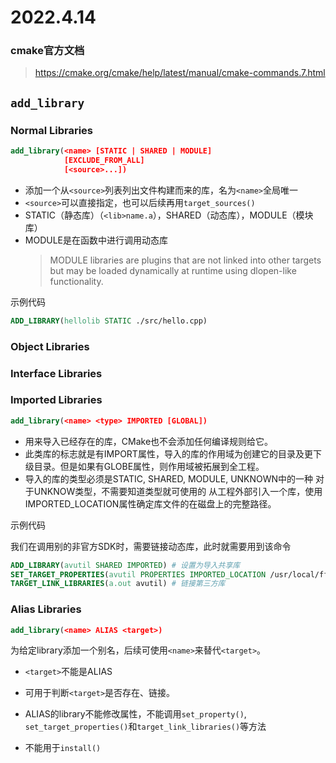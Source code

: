 # 2022.4.14

### cmake官方文档

> https://cmake.org/cmake/help/latest/manual/cmake-commands.7.html

## `add_library`

### Normal Libraries

```cmake
add_library(<name> [STATIC | SHARED | MODULE]
            [EXCLUDE_FROM_ALL]
            [<source>...])
```
- 添加一个从`<source>`列表列出文件构建而来的库，名为`<name>`全局唯一
- `<source>`可以直接指定，也可以后续再用`target_sources()`
- STATIC（静态库）（`<lib>name.a`），SHARED（动态库），MODULE（模块库）
- MODULE是在函数中进行调用动态库
  > MODULE libraries are plugins that are not linked into other targets but may be loaded dynamically at runtime using dlopen-like functionality. 

示例代码
```cmake
ADD_LIBRARY(hellolib STATIC ./src/hello.cpp)
```

### Object Libraries

### Interface Libraries

### Imported Libraries

```cmake
add_library(<name> <type> IMPORTED [GLOBAL])
```

- 用来导入已经存在的库，CMake也不会添加任何编译规则给它。
- 此类库的标志就是有IMPORT属性，导入的库的作用域为创建它的目录及更下级目录。但是如果有GLOBE属性，则作用域被拓展到全工程。
- 导入的库的类型必须是STATIC, SHARED, MODULE, UNKNOWN中的一种
对于UNKNOW类型，不需要知道类型就可使用的
从工程外部引入一个库，使用IMPORTED_LOCATION属性确定库文件的在磁盘上的完整路径。

示例代码

我们在调用别的非官方SDK时，需要链接动态库，此时就需要用到该命令

```cmake
ADD_LIBRARY(avutil SHARED IMPORTED) # 设置为导入共享库
SET_TARGET_PROPERTIES(avutil PROPERTIES IMPORTED_LOCATION /usr/local/ffmpeg/lib) # 第三方库的路径
TARGET_LINK_LIBRARIES(a.out avutil) # 链接第三方库
```


### Alias Libraries

```cmake
add_library(<name> ALIAS <target>)
```
为给定library添加一个别名，后续可使用`<name>`来替代`<target>`。

- `<target>`不能是ALIAS

- 可用于判断`<target>`是否存在、链接。

- ALIAS的library不能修改属性，不能调用`set_property()`, `set_target_properties()`和`target_link_libraries()`等方法

- 不能用于`install()`